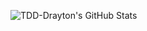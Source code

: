![TDD-Drayton's GitHub Stats](https://github-readme-stats.vercel.app/api?username=TDD-Drayton&count_private=true&hide=issues&show_icons=true)
